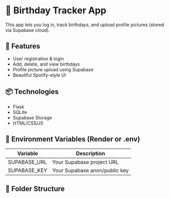 # 🎂 Birthday Tracker App

This app lets you log in, track birthdays, and upload profile pictures (stored via Supabase cloud).

## 🚀 Features
- User registration & login
- Add, delete, and view birthdays
- Profile picture upload using Supabase
- Beautiful Spotify-style UI

## 📦 Technologies
- Flask
- SQLite
- Supabase Storage
- HTML/CSS/JS

## 🔐 Environment Variables (Render or .env)
| Variable         | Description                   |
|------------------|-------------------------------|
| SUPABASE_URL     | Your Supabase project URL      |
| SUPABASE_KEY     | Your Supabase anon/public key  |

## 📁 Folder Structure

